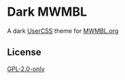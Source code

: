 # Dark MWMBL
A dark [UserCSS](https://github.com/openstyles/stylus/wiki/UserCSS) theme for [MWMBL.org](https://mwmbl.org/)

## License 
[GPL-2.0-only](LICENSE.md)
